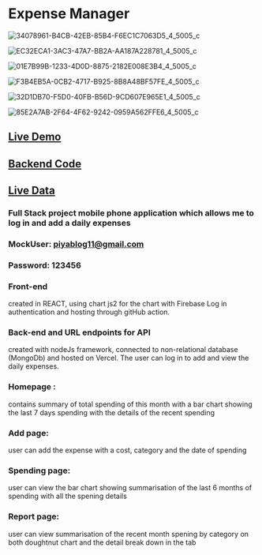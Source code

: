 # Expense Manager

![34078961-B4CB-42EB-85B4-F6EC1C7063D5_4_5005_c](https://github.com/pilahr/expense-manager-frontend/assets/125895065/0ae5cd9d-f611-4562-93f8-d3d4fd742437)

![EC32ECA1-3AC3-47A7-BB2A-AA187A228781_4_5005_c](https://github.com/pilahr/expense-manager-frontend/assets/125895065/1cd087b4-319a-4037-8742-daa758367d4a)

![01E7B99B-1233-4D0D-8875-2182E008E3B4_4_5005_c](https://github.com/pilahr/expense-manager-frontend/assets/125895065/ce984283-12b2-4846-8b25-6db242cc3ffb)

![F3B4EB5A-0CB2-4717-B925-8B8A48BF57FE_4_5005_c](https://github.com/pilahr/expense-manager-frontend/assets/125895065/1b6b8889-94e5-46c2-a2ca-0ef4af7a1ce1)

![32D1DB70-F5D0-40FB-B56D-9CD607E965E1_4_5005_c](https://github.com/pilahr/expense-manager-frontend/assets/125895065/a33359ba-4525-45e0-a0c6-6addb06ce47e)

![85E2A7AB-2F64-4F62-9242-0959A562FFE6_4_5005_c](https://github.com/pilahr/expense-manager-frontend/assets/125895065/abb20392-be05-4d00-bc1f-aeea5c4db774)




## [Live Demo](https://expense-manager-frontend-e1ae8.web.app)

## [Backend Code](https://github.com/pilahr/expense-manager-backend)

## [Live Data](https://expense-manager-backend-seven.vercel.app/expenses)


### Full Stack project mobile phone application which allows me to log in and add a daily expenses


### MockUser: piyablog11@gmail.com 
### Password: 123456 

### Front-end 
created in REACT, using chart js2 for the chart with Firebase Log in authentication and hosting through gitHub action. 

### Back-end and URL endpoints for API 
created with nodeJs framework, connected to non-relational database (MongoDb) and hosted on Vercel. 
The user can log in to add and view the daily expenses.

### Homepage : 
contains summary of total spending of this month with a bar chart showing the last 7 days spending with the details of the recent spending

### Add page: 
user can add the expense with a cost, category and the date of spending

### Spending page: 
user can view the bar chart showing summarisation of the last 6 months of spending with all the spening details

### Report page: 
user can view summarisation of the recent month spening by category on both doughtnut chart and the detail break down in the tab
